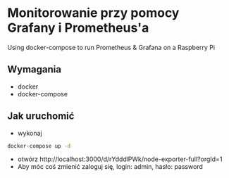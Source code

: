 # Monitorowanie przy pomocy Grafany i Prometheus'a
Using docker-compose to run Prometheus &amp; Grafana on a Raspberry Pi

## Wymagania
* docker
* docker-compose

## Jak uruchomić
* wykonaj
```bash
docker-compose up -d
```
* otwórz http://localhost:3000/d/rYdddlPWk/node-exporter-full?orgId=1
* Aby móc coś zmienić zaloguj się, login: admin, hasło: password 


